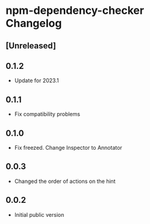 <!-- Keep a Changelog guide -> https://keepachangelog.com -->

# npm-dependency-checker Changelog

## [Unreleased]

## 0.1.2

* Update for 2023.1

## 0.1.1

* Fix compatibility problems

## 0.1.0

* Fix freezed. Change Inspector to Annotator

## 0.0.3

- Changed the order of actions on the hint

## 0.0.2

- Initial public version
